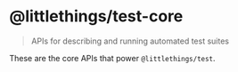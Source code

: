 # @littlethings/test-core

> APIs for describing and running automated test suites

These are the core APIs that power `@littlethings/test`.
